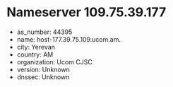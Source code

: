 # Nameserver 109.75.39.177

* as_number: 44395
* name: host-177.39.75.109.ucom.am.
* city: Yerevan
* country: AM
* organization: Ucom CJSC
* version: Unknown
* dnssec: Unknown
